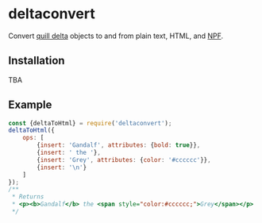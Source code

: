 # deltaconvert

Convert [quill delta](https://quilljs.com/docs/delta/) objects to and from plain text, HTML, and 
[NPF](https://github.com/tumblr/docs/blob/master/npf-spec.md).

## Installation

TBA

## Example

```javascript
const {deltaToHtml} = require('deltaconvert');
deltaToHtml({
    ops: [
        {insert: 'Gandalf', attributes: {bold: true}},
        {insert: ' the '},
        {insert: 'Grey', attributes: {color: '#cccccc'}},
        {insert: '\n'}
    ]
});
/** 
 * Returns
 * <p><b>Gandalf</b> the <span style="color:#cccccc;">Grey</span></p>
 */
```
